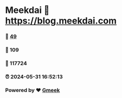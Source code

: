 # Meekdai :link: https://blog.meekdai.com 
### :page_facing_up: [49](https://blog.meekdai.com/tag.html) 
### :speech_balloon: 109 
### :hibiscus: 117724 
### :alarm_clock: 2024-05-31 16:52:13 
### Powered by :heart: [Gmeek](https://github.com/Meekdai/Gmeek)

